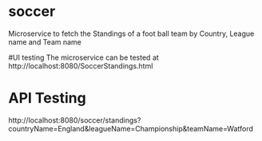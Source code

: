 # soccer
Microservice to fetch the Standings of a foot ball team by Country, League name and Team name

#UI testing
The microservice can be tested at http://localhost:8080/SoccerStandings.html

# API Testing
http://localhost:8080/soccer/standings?countryName=England&leagueName=Championship&teamName=Watford
